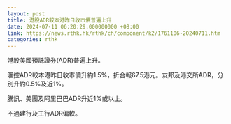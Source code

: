 ```yaml
---
layout: post
title: 港股ADR較本港昨日收市價普遍上升
date: 2024-07-11 06:20:29.000000000 +08:00
link: https://news.rthk.hk/rthk/ch/component/k2/1761106-20240711.htm
categories: rthk
---
```


港股美國預託證券(ADR)普遍上升。

滙控ADR較本港昨日收市價升約1.5%，折合報67.5港元。友邦及港交所ADR，分別升約0.5%及近1%。

騰訊、美團及阿里巴巴ADR升近1%或以上。

不過建行及工行ADR偏軟。
